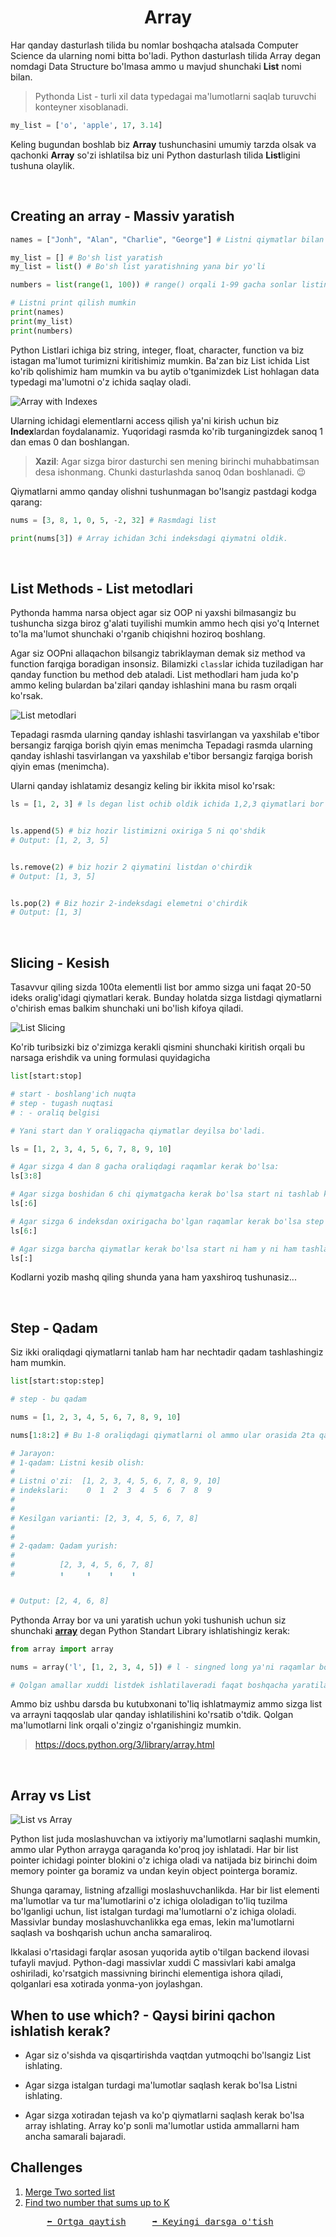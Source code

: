 <h1 align=center><b>Array</b></h1>

Har qanday dasturlash tilida bu nomlar boshqacha atalsada Computer Science da ularning nomi bitta bo'ladi. Python dasturlash tilida Array degan nomdagi Data Structure bo'lmasa ammo u mavjud shunchaki **List** nomi bilan.

> Pythonda List - turli xil data typedagai ma'lumotlarni saqlab turuvchi konteyner xisoblanadi.

```python
my_list = ['o', 'apple', 17, 3.14]
```

Keling bugundan boshlab biz **Array** tushunchasini umumiy tarzda olsak va qachonki **Array** so'zi ishlatilsa biz uni Python dasturlash tilida **List**ligini tushuna olaylik.

<br>

## **Creating an array - Massiv yaratish**

```python
names = ["Jonh", "Alan", "Charlie", "George"] # Listni qiymatlar bilan yaratish.

my_list = [] # Bo'sh list yaratish
my_list = list() # Bo'sh list yaratishning yana bir yo'li

numbers = list(range(1, 100)) # range() orqali 1-99 gacha sonlar listini yaratish.

# Listni print qilish mumkin
print(names)
print(my_list)
print(numbers)
```

Python Listlari ichiga biz string, integer, float, character, function va biz istagan ma'lumot turimizni kiritishimiz mumkin. Ba'zan biz List ichida List ko'rib qolishimiz ham mumkin va bu aytib o'tganimizdek List hohlagan data typedagi ma'lumotni o'z ichida saqlay oladi.

<img src="../Images/array_indices.webp" alt="Array with Indexes">

Ularning ichidagi elementlarni access qilish ya'ni kirish uchun biz **Index**lardan foydalanamiz. Yuqoridagi rasmda ko'rib turganingizdek sanoq 1 dan emas 0 dan boshlangan.

> **Xazil**: Agar sizga biror dasturchi sen mening birinchi muhabbatimsan desa ishonmang. Chunki dasturlashda sanoq 0dan boshlanadi. 😉

Qiymatlarni ammo qanday olishni tushunmagan bo'lsangiz pastdagi kodga qarang:

```python
nums = [3, 8, 1, 0, 5, -2, 32] # Rasmdagi list 

print(nums[3]) # Array ichidan 3chi indeksdagi qiymatni oldik.
```

<br>

## **List Methods - List metodlari**

Pythonda hamma narsa object agar siz OOP ni yaxshi bilmasangiz bu tushuncha sizga biroz g'alati tuyilishi mumkin ammo hech qisi yo'q Internet to'la ma'lumot shunchaki o'rganib chiqishni hoziroq boshlang. 

Agar siz OOPni allaqachon bilsangiz tabriklayman demak siz method va function farqiga boradigan insonsiz. Bilamizki `class`lar ichida tuziladigan har qanday function bu method deb ataladi. List methodlari ham juda ko'p ammo keling bulardan ba'zilari qanday ishlashini mana bu rasm orqali ko'rsak.

<img src="../Images/list_method.jpg" alt="List metodlari">

Tepadagi rasmda ularning qanday ishlashi tasvirlangan va yaxshilab e'tibor bersangiz farqiga borish qiyin emas menimcha
Tepadagi rasmda ularning qanday ishlashi tasvirlangan va yaxshilab e'tibor bersangiz farqiga borish qiyin emas (menimcha).

Ularni qanday ishlatamiz desangiz keling bir ikkita misol ko'rsak:

```python
ls = [1, 2, 3] # ls degan list ochib oldik ichida 1,2,3 qiymatlari bor


ls.append(5) # biz hozir listimizni oxiriga 5 ni qo'shdik
# Output: [1, 2, 3, 5]


ls.remove(2) # biz hozir 2 qiymatini listdan o'chirdik
# Output: [1, 3, 5]


ls.pop(2) # Biz hozir 2-indeksdagi elemetni o'chirdik
# Output: [1, 3]
```

<br>

## **Slicing - Kesish**

Tasavvur qiling sizda 100ta elementli list bor ammo sizga uni faqat 20-50 ideks oralig'idagi qiymatlari kerak. Bunday holatda sizga listdagi qiymatlarni o'chirish emas balkim shunchaki uni bo'lish kifoya qiladi.

<img src="../Images/list_slice.png" alt="List Slicing">

Ko'rib turibsizki biz o'zimizga kerakli qismini shunchaki kiritish orqali bu narsaga erishdik va uning formulasi quyidagicha

```python
list[start:stop]

# start - boshlang'ich nuqta
# step - tugash nuqtasi
# : - oraliq belgisi

# Yani start dan Y oraliqgacha qiymatlar deyilsa bo'ladi.

ls = [1, 2, 3, 4, 5, 6, 7, 8, 9, 10] 

# Agar sizga 4 dan 8 gacha oraliqdagi raqamlar kerak bo'lsa:
ls[3:8]

# Agar sizga boshidan 6 chi qiymatgacha kerak bo'lsa start ni tashlab ketsangiz bo'ladi:
ls[:6]

# Agar sizga 6 indeksdan oxirigacha bo'lgan raqamlar kerak bo'lsa step ni tashlab ketsangiz bo'ladi:
ls[6:]

# Agar sizga barcha qiymatlar kerak bo'lsa start ni ham y ni ham tashlab yuborsangiz bo'ladi:
ls[:]
```

Kodlarni yozib mashq qiling shunda yana ham yaxshiroq tushunasiz...

<br>

## **Step - Qadam**

Siz ikki oraliqdagi qiymatlarni tanlab ham har nechtadir qadam tashlashingiz ham mumkin.

```python
list[start:stop:step]

# step - bu qadam

nums = [1, 2, 3, 4, 5, 6, 7, 8, 9, 10]

nums[1:8:2] # Bu 1-8 oraliqdagi qiymatlarni ol ammo ular orasida 2ta qadam tashla

# Jarayon: 
# 1-qadam: Listni kesib olish:
# 
# Listni o'zi:  [1, 2, 3, 4, 5, 6, 7, 8, 9, 10]
# indekslari:    0  1  2  3  4  5  6  7  8  9
# 
# 
# Kesilgan varianti: [2, 3, 4, 5, 6, 7, 8]
# 
# 
# 2-qadam: Qadam yurish:
# 
#          [2, 3, 4, 5, 6, 7, 8]
#          ⬆     ⬆    ⬆    ⬆


# Output: [2, 4, 6, 8]

```

Pythonda Array bor va uni yaratish uchun yoki tushunish uchun siz shunchaki **[array](https://docs.python.org/3/library/array.html)** degan Python Standart Library ishlatishingiz kerak:

```python
from array import array

nums = array('l', [1, 2, 3, 4, 5]) # l - singned long ya'ni raqamlar bor list

# Qolgan amallar xuddi listdek ishlatilaveradi faqat boshqacha yaratiladi.
```

Ammo biz ushbu darsda bu kutubxonani to'liq ishlatmaymiz ammo sizga list va arrayni taqqoslab ular qanday ishlatilishini ko'rsatib o'tdik. Qolgan ma'lumotlarni link orqali o'zingiz o'rganishingiz mumkin.

> https://docs.python.org/3/library/array.html

<br>

## **Array vs List**

![List vs Array](../Images/array%20vs%20list.svg)

Python list juda moslashuvchan va ixtiyoriy ma'lumotlarni saqlashi mumkin, ammo ular Python arrayga qaraganda ko'proq joy ishlatadi. Har bir list pointer ichidagi pointer blokini o'z ichiga oladi va natijada biz birinchi doim memory pointer ga boramiz va undan keyin object pointerga boramiz.

Shunga qaramay, listning afzalligi moslashuvchanlikda. Har bir list elementi ma'lumotlar va tur ma'lumotlarini o'z ichiga ololadigan to'liq tuzilma bo'lganligi uchun, list istalgan turdagi ma'lumotlarni o'z ichiga ololadi. Massivlar bunday moslashuvchanlikka ega emas, lekin ma'lumotlarni saqlash va boshqarish uchun ancha samaraliroq.

Ikkalasi o'rtasidagi farqlar asosan yuqorida aytib o'tilgan backend ilovasi tufayli mavjud. Python-dagi massivlar xuddi C massivlari kabi amalga oshiriladi, ko'rsatgich massivning birinchi elementiga ishora qiladi, qolganlari esa xotirada yonma-yon joylashgan.

## **When to use which? - Qaysi birini qachon ishlatish kerak?**

- Agar siz o'sishda va qisqartirishda vaqtdan yutmoqchi bo'lsangiz List ishlating.

- Agar sizga istalgan turdagi ma'lumotlar saqlash kerak bo'lsa Listni ishlating.

- Agar sizga xotiradan tejash va ko'p qiymatlarni saqlash kerak bo'lsa array ishlating. Array ko'p sonli ma'lumotlar ustida ammallarni ham ancha samarali bajaradi. 

## **Challenges**

1. [Merge Two sorted list](https://leetcode.com/problems/merge-two-sorted-lists/)
2. [Find two number that sums up to K](https://www.google.com/search?q=Find+two+number+that+up+to+k&oq=Find+two+number+that+up+to+k&aqs=chrome..69i57.6405j0j9&sourceid=chrome&ie=UTF-8)


<pre align=center> <a href="./Doc.md">⬅️ Ortga qaytish</a>     <a href="./Linked%20List.md">➡️ Keyingi darsga o'tish</a>    </pre>

<!-- <img src="../Images/" alt="List vs Array"> -->